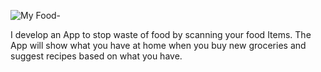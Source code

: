 ![My Food-](https://github.com/user-attachments/assets/c8f4263e-f87e-4397-a65b-2e308439d1a0)


I develop an App to stop waste of food by scanning your food Items. The App will show what you have at home when you buy new groceries and suggest recipes based on what you have.

